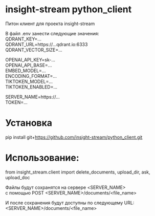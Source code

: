 # insight-stream python_client
Питон клиент для проекта insight-stream

В файл .env занести следующие значения:   
QDRANT_KEY=...   
QDRANT_URL=https://...qdrant.io:6333   
QDRANT_VECTOR_SIZE=...   

OPENAI_API_KEY=sk-...    
OPENAI_API_BASE=...   
EMBED_MODEL=...   
ENCODING_FORMAT=...  
TIKTOKEN_MODEL=...   
TIKTOKEN_ENABLED=...   

SERVER_NAME=https://...   
TOKEN=...   

# Установка   
pip install git+https://github.com/insight-stream/python_client.git    

# Использование:   
from insight_stream.client import delete_documents, upload_dir, ask, upload_doc

Файлы будут сохранятся на сервере <SERVER_NAME>   
с помощью POST <SERVER_NAME>/documents/<file_name>   

И после сохранения будут доступны по следующему URL:   
<SERVER_NAME>/documents/<file_name>   
